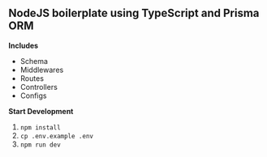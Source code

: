 ## NodeJS boilerplate using TypeScript and Prisma ORM

**Includes**

- Schema
- Middlewares
- Routes
- Controllers
- Configs

**Start Development**

1. `npm install`
2. `cp .env.example .env`
3. `npm run dev`
